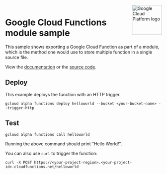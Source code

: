 <img src="https://avatars2.githubusercontent.com/u/2810941?v=3&s=96" alt="Google Cloud Platform logo" title="Google Cloud Platform" align="right" height="96" width="96"/>

# Google Cloud Functions module sample

This sample shows exporting a Google Cloud Function as part of a module, which
is the method one would use to store multiple function in a single source file.

View the [documentation][docs] or the [source code][source].

[docs]: index.js
[source]: https://cloud.google.com/functions/writing

## Deploy

This example deploys the function with an HTTP trigger.

    gcloud alpha functions deploy helloworld --bucket <your-bucket-name> --trigger-http

## Test

    gcloud alpha functions call helloworld

Running the above command should print "Hello World!".

You can also use `curl` to trigger the function:

    curl -X POST https://<your-project-region>.<your-project-id>.cloudfunctions.net/helloworld
